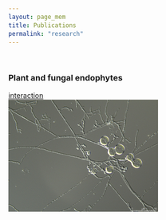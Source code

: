 ```yaml
---
layout: page_mem
title: Publications
permalink: "research"
---
```

<br>
<div class="container-fluid">
<div class="row">
  <div class="col no-gutters col-sm col-md">
    <h3>Plant and fungal endophytes</h3>
    <a href="plantfungi">interaction</a><br>
    <img src="/assets/img/PI.jpg">
  </div>
